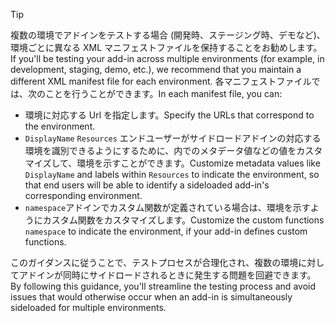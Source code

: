 > [!TIP]
> <span data-ttu-id="45d45-101">複数の環境でアドインをテストする場合 (開発時、ステージング時、デモなど)、環境ごとに異なる XML マニフェストファイルを保持することをお勧めします。</span><span class="sxs-lookup"><span data-stu-id="45d45-101">If you'll be testing your add-in across multiple environments (for example, in development, staging, demo, etc.), we recommend that you maintain a different XML manifest file for each environment.</span></span> <span data-ttu-id="45d45-102">各マニフェストファイルでは、次のことを行うことができます。</span><span class="sxs-lookup"><span data-stu-id="45d45-102">In each manifest file, you can:</span></span>
> - <span data-ttu-id="45d45-103">環境に対応する Url を指定します。</span><span class="sxs-lookup"><span data-stu-id="45d45-103">Specify the URLs that correspond to the environment.</span></span>
> - <span data-ttu-id="45d45-104">`DisplayName` `Resources` エンドユーザーがサイドロードアドインの対応する環境を識別できるようにするために、内でのメタデータ値などの値をカスタマイズして、環境を示すことができます。</span><span class="sxs-lookup"><span data-stu-id="45d45-104">Customize metadata values like `DisplayName` and labels within `Resources` to indicate the environment, so that end users will be able to identify a sideloaded add-in's corresponding environment.</span></span> 
> - <span data-ttu-id="45d45-105">`namespace`アドインでカスタム関数が定義されている場合は、環境を示すようにカスタム関数をカスタマイズします。</span><span class="sxs-lookup"><span data-stu-id="45d45-105">Customize the custom functions `namespace` to indicate the environment, if your add-in defines custom functions.</span></span>
> 
> <span data-ttu-id="45d45-106">このガイダンスに従うことで、テストプロセスが合理化され、複数の環境に対してアドインが同時にサイドロードされるときに発生する問題を回避できます。</span><span class="sxs-lookup"><span data-stu-id="45d45-106">By following this guidance, you'll streamline the testing process and avoid issues that would otherwise occur when an add-in is simultaneously sideloaded for multiple environments.</span></span>